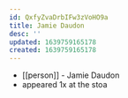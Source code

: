 ```yaml
---
id: QxfyZvaDrbIFw3zVoHO9a
title: Jamie Daudon
desc: ''
updated: 1639759165178
created: 1639759165178
---
```



- [[person]] - Jamie Daudon
- appeared 1x at the stoa
